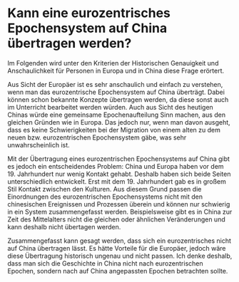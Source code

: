 # Kann eine eurozentrisches Epochensystem auf China übertragen werden?

Im Folgenden wird unter den Kriterien der Historischen Genauigkeit und Anschaulichkeit für Personen in Europa und in China diese Frage erörtert.

Aus Sicht der Europäer ist es sehr anschaulich und einfach zu verstehen, wenn man das eurozentrische Epochensystem auf China überträgt. Dabei können schon bekannte Konzepte übertragen werden, da diese sonst auch im Unterricht bearbeitet werden würden. Auch aus Sicht des heutigen Chinas würde eine gemeinsame Epochenaufteilung Sinn machen, aus den gleichen Gründen wie in Europa. Das jedoch nur, wenn man davon ausgeht, dass es keine Schwierigkeiten bei der Migration von einem alten zu dem neuen bzw. eurozentrischen Epochensystem gäbe, was sehr unwahrscheinlich ist.

Mit der Übertragung eines eurozentrischen Epochensystems auf China gibt es jedoch ein entscheidendes Problem: China und Europa haben vor dem 19. Jahrhundert nur wenig Kontakt gehabt. Deshalb haben sich beide Seiten unterschiedlich entwickelt. Erst mit dem 19. Jahrhundert gab es in großem Stil Kontakt zwischen den Kulturen. Aus diesem Grund passen die Einordnungen des eurozentrischen Epochensystems nicht mit den chinesischen Ereignissen und Prozessen überein und können nur schwierig in ein System zusammengefasst werden. Beispielsweise gibt es in China zur Zeit des Mittelalters nicht die gleichen oder ähnlichen Veränderungen und kann deshalb nicht übertagen werden.

Zusammengefasst kann gesagt werden, dass sich ein eurozentrisches nicht auf China übertragen lässt. Es hätte Vorteile für die Europäer, jedoch wäre diese Übertragung historisch ungenau und nicht passen. Ich denke deshalb, dass man sich die Geschichte in China nicht nach eurozentrischen Epochen, sondern nach auf China angepassten Epochen betrachten sollte.
